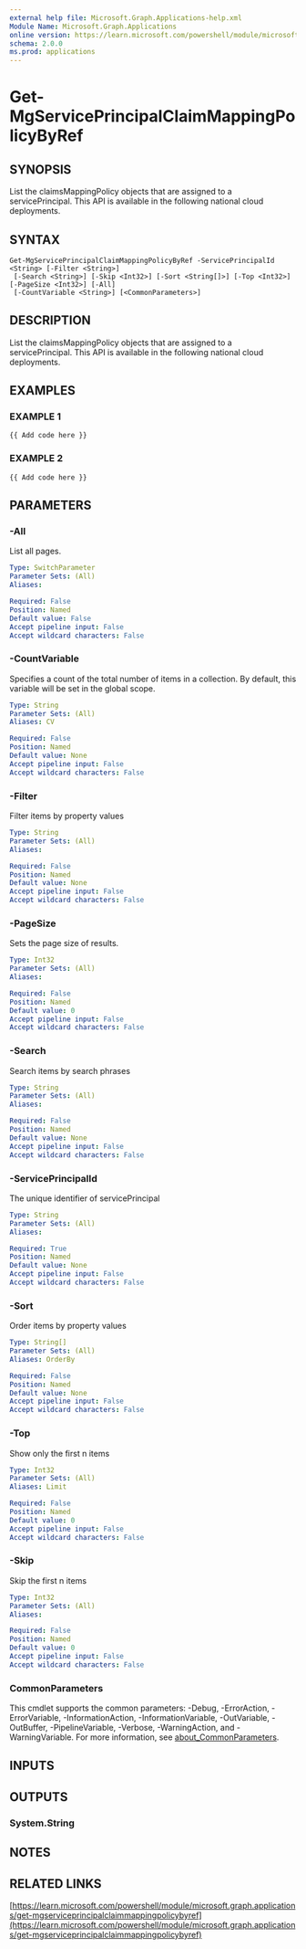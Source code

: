 ```yaml
---
external help file: Microsoft.Graph.Applications-help.xml
Module Name: Microsoft.Graph.Applications
online version: https://learn.microsoft.com/powershell/module/microsoft.graph.applications/get-mgserviceprincipalclaimmappingpolicybyref
schema: 2.0.0
ms.prod: applications
---
```


# Get-MgServicePrincipalClaimMappingPolicyByRef

## SYNOPSIS
List the claimsMappingPolicy objects that are assigned to a servicePrincipal.
This API is available in the following national cloud deployments.

## SYNTAX

```
Get-MgServicePrincipalClaimMappingPolicyByRef -ServicePrincipalId <String> [-Filter <String>]
 [-Search <String>] [-Skip <Int32>] [-Sort <String[]>] [-Top <Int32>] [-PageSize <Int32>] [-All]
 [-CountVariable <String>] [<CommonParameters>]
```

## DESCRIPTION
List the claimsMappingPolicy objects that are assigned to a servicePrincipal.
This API is available in the following national cloud deployments.

## EXAMPLES

### EXAMPLE 1
```
{{ Add code here }}
```

### EXAMPLE 2
```
{{ Add code here }}
```

## PARAMETERS

### -All
List all pages.

```yaml
Type: SwitchParameter
Parameter Sets: (All)
Aliases:

Required: False
Position: Named
Default value: False
Accept pipeline input: False
Accept wildcard characters: False
```

### -CountVariable
Specifies a count of the total number of items in a collection.
By default, this variable will be set in the global scope.

```yaml
Type: String
Parameter Sets: (All)
Aliases: CV

Required: False
Position: Named
Default value: None
Accept pipeline input: False
Accept wildcard characters: False
```

### -Filter
Filter items by property values

```yaml
Type: String
Parameter Sets: (All)
Aliases:

Required: False
Position: Named
Default value: None
Accept pipeline input: False
Accept wildcard characters: False
```

### -PageSize
Sets the page size of results.

```yaml
Type: Int32
Parameter Sets: (All)
Aliases:

Required: False
Position: Named
Default value: 0
Accept pipeline input: False
Accept wildcard characters: False
```

### -Search
Search items by search phrases

```yaml
Type: String
Parameter Sets: (All)
Aliases:

Required: False
Position: Named
Default value: None
Accept pipeline input: False
Accept wildcard characters: False
```

### -ServicePrincipalId
The unique identifier of servicePrincipal

```yaml
Type: String
Parameter Sets: (All)
Aliases:

Required: True
Position: Named
Default value: None
Accept pipeline input: False
Accept wildcard characters: False
```

### -Sort
Order items by property values

```yaml
Type: String[]
Parameter Sets: (All)
Aliases: OrderBy

Required: False
Position: Named
Default value: None
Accept pipeline input: False
Accept wildcard characters: False
```

### -Top
Show only the first n items

```yaml
Type: Int32
Parameter Sets: (All)
Aliases: Limit

Required: False
Position: Named
Default value: 0
Accept pipeline input: False
Accept wildcard characters: False
```

### -Skip
Skip the first n items

```yaml
Type: Int32
Parameter Sets: (All)
Aliases:

Required: False
Position: Named
Default value: 0
Accept pipeline input: False
Accept wildcard characters: False
```

### CommonParameters
This cmdlet supports the common parameters: -Debug, -ErrorAction, -ErrorVariable, -InformationAction, -InformationVariable, -OutVariable, -OutBuffer, -PipelineVariable, -Verbose, -WarningAction, and -WarningVariable. For more information, see [about_CommonParameters](http://go.microsoft.com/fwlink/?LinkID=113216).

## INPUTS

## OUTPUTS

### System.String
## NOTES

## RELATED LINKS

[https://learn.microsoft.com/powershell/module/microsoft.graph.applications/get-mgserviceprincipalclaimmappingpolicybyref](https://learn.microsoft.com/powershell/module/microsoft.graph.applications/get-mgserviceprincipalclaimmappingpolicybyref)


